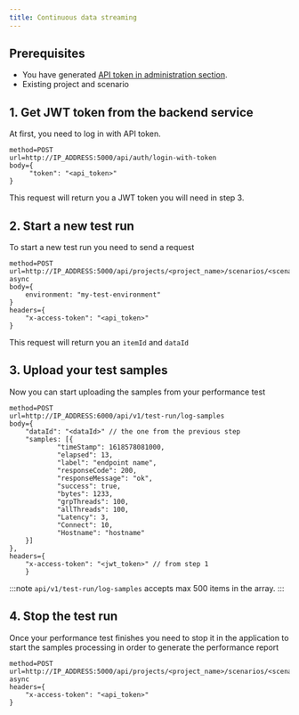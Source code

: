 ```yaml
---
title: Continuous data streaming
---
```


## Prerequisites
* You have generated [API token in administration section](/docs/guides/administration/api-token).
* Existing project and scenario

## 1. Get JWT token from the backend service
At first, you need to log in with API token.

```
method=POST
url=http://IP_ADDRESS:5000/api/auth/login-with-token
body={ 
     "token": "<api_token>"
}
```

This request will return you a JWT token you will need in step 3.

## 2. Start a new test run
To start a new test run you need to send a request

```
method=POST
url=http://IP_ADDRESS:5000/api/projects/<project_name>/scenarios/<scenario_name>/items/start-async
body={
    environment: "my-test-environment"
}
headers={
    "x-access-token": "<api_token>"
}
```

This request will return you an `itemId` and `dataId`


## 3. Upload your test samples
Now you can start uploading the samples from your performance test

```
method=POST
url=http://IP_ADDRESS:6000/api/v1/test-run/log-samples
body={
    "dataId": "<dataId>" // the one from the previous step
    "samples: [{
            "timeStamp": 1618578081000,
            "elapsed": 13,
            "label": "endpoint name",
            "responseCode": 200,
            "responseMessage": "ok",
            "success": true,
            "bytes": 1233,
            "grpThreads": 100,
            "allThreads": 100,
            "Latency": 3,
            "Connect": 10,
            "Hostname": "hostname"
    }]
},
headers={
    "x-access-token": "<jwt_token>" // from step 1
    }
```

:::note
`api/v1/test-run/log-samples` accepts max 500 items in the array.
:::

## 4. Stop the test run
Once your performance test finishes you need to stop it in the application to start the samples processing in order to generate the performance report

```
method=POST
url=http://IP_ADDRESS:5000/api/projects/<project_name>/scenarios/<scenario_name>/items/<item_id>/stop-async
headers={
    "x-access-token": "<api_token>"
}
```
